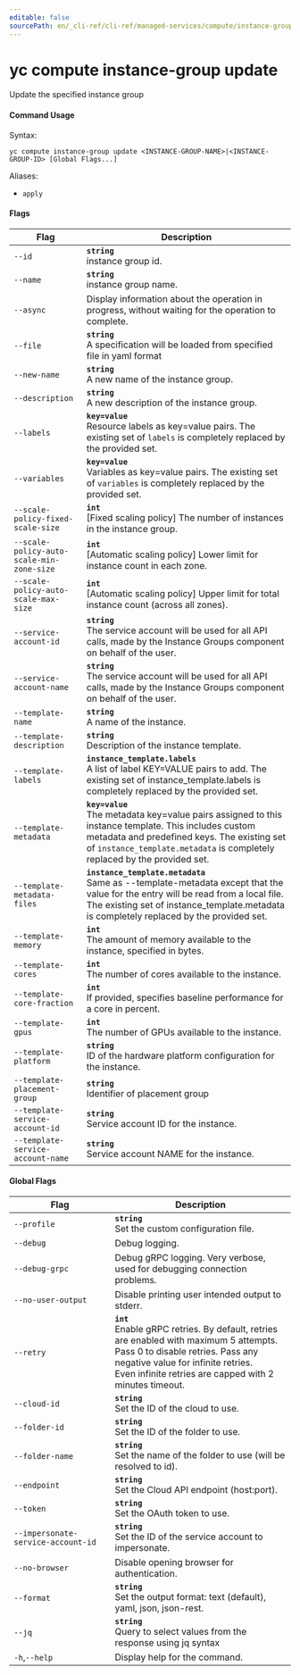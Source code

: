 ```yaml
---
editable: false
sourcePath: en/_cli-ref/cli-ref/managed-services/compute/instance-group/update.md
---
```


# yc compute instance-group update

Update the specified instance group

#### Command Usage

Syntax: 

`yc compute instance-group update <INSTANCE-GROUP-NAME>|<INSTANCE-GROUP-ID> [Global Flags...]`

Aliases: 

- `apply`

#### Flags

| Flag | Description |
|----|----|
|`--id`|<b>`string`</b><br/>instance group id.|
|`--name`|<b>`string`</b><br/>instance group name.|
|`--async`|Display information about the operation in progress, without waiting for the operation to complete.|
|`--file`|<b>`string`</b><br/>A specification will be loaded from specified file in yaml format|
|`--new-name`|<b>`string`</b><br/>A new name of the instance group.|
|`--description`|<b>`string`</b><br/>A new description of the instance group.|
|`--labels`|<b>`key=value`</b><br/>Resource labels as key=value pairs. The existing set of `labels` is completely replaced by the provided set.|
|`--variables`|<b>`key=value`</b><br/>Variables as key=value pairs. The existing set of `variables` is completely replaced by the provided set.|
|`--scale-policy-fixed-scale-size`|<b>`int`</b><br/>[Fixed scaling policy] The number of instances in the instance group.|
|`--scale-policy-auto-scale-min-zone-size`|<b>`int`</b><br/>[Automatic scaling policy] Lower limit for instance count in each zone.|
|`--scale-policy-auto-scale-max-size`|<b>`int`</b><br/>[Automatic scaling policy] Upper limit for total instance count (across all zones).|
|`--service-account-id`|<b>`string`</b><br/>The service account will be used for all API calls, made by the Instance Groups component on behalf of the user.|
|`--service-account-name`|<b>`string`</b><br/>The service account will be used for all API calls, made by the Instance Groups component on behalf of the user.|
|`--template-name`|<b>`string`</b><br/>A name of the instance.|
|`--template-description`|<b>`string`</b><br/>Description of the instance template.|
|`--template-labels`|<b>`instance_template.labels`</b><br/>A list of label KEY=VALUE pairs to add. The existing set of instance_template.labels is completely replaced by the provided set.|
|`--template-metadata`|<b>`key=value`</b><br/>The metadata key=value pairs assigned to this instance template. This includes custom metadata and predefined keys. The existing set of `instance_template.metadata` is completely replaced by the provided set.|
|`--template-metadata-files`|<b>`instance_template.metadata`</b><br/>Same as --template-metadata except that the value for the entry will be read from a local file. The existing set of instance_template.metadata is completely replaced by the provided set.|
|`--template-memory`|<b>`int`</b><br/>The amount of memory available to the instance, specified in bytes.|
|`--template-cores`|<b>`int`</b><br/>The number of cores available to the instance.|
|`--template-core-fraction`|<b>`int`</b><br/>If provided, specifies baseline performance for a core in percent.|
|`--template-gpus`|<b>`int`</b><br/>The number of GPUs available to the instance.|
|`--template-platform`|<b>`string`</b><br/>ID of the hardware platform configuration for the instance.|
|`--template-placement-group`|<b>`string`</b><br/>Identifier of placement group|
|`--template-service-account-id`|<b>`string`</b><br/>Service account ID for the instance.|
|`--template-service-account-name`|<b>`string`</b><br/>Service account NAME for the instance.|

#### Global Flags

| Flag | Description |
|----|----|
|`--profile`|<b>`string`</b><br/>Set the custom configuration file.|
|`--debug`|Debug logging.|
|`--debug-grpc`|Debug gRPC logging. Very verbose, used for debugging connection problems.|
|`--no-user-output`|Disable printing user intended output to stderr.|
|`--retry`|<b>`int`</b><br/>Enable gRPC retries. By default, retries are enabled with maximum 5 attempts.<br/>Pass 0 to disable retries. Pass any negative value for infinite retries.<br/>Even infinite retries are capped with 2 minutes timeout.|
|`--cloud-id`|<b>`string`</b><br/>Set the ID of the cloud to use.|
|`--folder-id`|<b>`string`</b><br/>Set the ID of the folder to use.|
|`--folder-name`|<b>`string`</b><br/>Set the name of the folder to use (will be resolved to id).|
|`--endpoint`|<b>`string`</b><br/>Set the Cloud API endpoint (host:port).|
|`--token`|<b>`string`</b><br/>Set the OAuth token to use.|
|`--impersonate-service-account-id`|<b>`string`</b><br/>Set the ID of the service account to impersonate.|
|`--no-browser`|Disable opening browser for authentication.|
|`--format`|<b>`string`</b><br/>Set the output format: text (default), yaml, json, json-rest.|
|`--jq`|<b>`string`</b><br/>Query to select values from the response using jq syntax|
|`-h`,`--help`|Display help for the command.|

